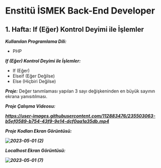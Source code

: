 # Enstitü İSMEK Back-End Developer

## 1. Hafta: If (Eğer) Kontrol Deyimi ile İşlemler

<b><i> Kullanılan Programlama Dili:</i></b>

- PHP

<b><i>If (Eğer) Kontrol Deyimi ile İşlemler:</i></b>
- If (Eğer)
- Elseif (Eğer Değilse)
- Else (Hiçbiri Değilse) 

<b><i> Proje:</i></b> Değer tanımlaması yapılan 3 sayı değişkeninden en büyük sayının ekrana yanısıtılması.

<b><i> Proje Çalışma Videosu:<b><i> 

https://user-images.githubusercontent.com/112883476/235503063-b5ef0589-b754-43f9-9e14-dcf0aa1a35db.mp4

<b><i>Proje Kodları Ekran Görüntüsü:<b></i>

![2023-05-01 (2)](https://user-images.githubusercontent.com/112883476/235489728-a42ac321-e8b8-426d-b7c2-437f5f49ed60.png)

<b><i> Localhost Ekran Görüntüsü:<b>

![2023-05-01 (7)](https://user-images.githubusercontent.com/112883476/235502341-d1cfbb73-edda-467b-b085-a9b050357d5b.png)




